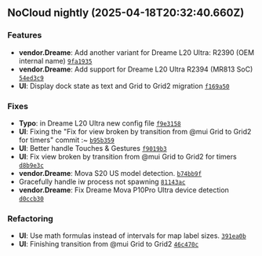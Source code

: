 ## NoCloud nightly (2025-04-18T20:32:40.660Z)

### Features

- **vendor.Dreame**: Add another variant for Dreame L20 Ultra: R2390 (OEM internal name) [`9fa1935`](https://github.com/DGAlexandru/NoCloud/commit/9fa1935520606991659da22700bdda6ee217f050)
- **vendor.Dreame**: Add support for Dreame L20 Ultra R2394 (MR813 SoC) [`54ed3c9`](https://github.com/DGAlexandru/NoCloud/commit/54ed3c9abe3a366425d83d2168c6d5b32a8c30b5)
- **UI**: Display dock state as text and Grid to Grid2 migration [`f169a50`](https://github.com/DGAlexandru/NoCloud/commit/f169a50ad50ebdeb4fa1fe803b45a2386db1cdc0)

### Fixes

- **Typo**: in Dreame L20 Ultra new config file [`f9e3158`](https://github.com/DGAlexandru/NoCloud/commit/f9e3158390bc16d46f07f2a87c520d8f6df96e74)
- **UI**: Fixing the "Fix for view broken by transition from @mui Grid to Grid2 for timers" commit :~ [`b95b359`](https://github.com/DGAlexandru/NoCloud/commit/b95b3595f3c12fe3a78350f7fc2a0cdbe5fa8d87)
- **UI**: Better handle Touches & Gestures [`f9019b3`](https://github.com/DGAlexandru/NoCloud/commit/f9019b375dde24e2dbffe86614726ce3b32c1bc3)
- **UI**: Fix view broken by transition from @mui Grid to Grid2 for timers [`d8b9e3c`](https://github.com/DGAlexandru/NoCloud/commit/d8b9e3c3e07d4086aff4ca33db4178823021b07d)
- **vendor.Dreame**: Mova S20 US model detection. [`b74bb9f`](https://github.com/DGAlexandru/NoCloud/commit/b74bb9f0c1d73972cc8a3ab2650897132783d932)
- Gracefully handle iw process not spawning [`81143ac`](https://github.com/DGAlexandru/NoCloud/commit/81143ac1108e67732ebe9cecca13950fad74fdaa)
- **vendor.Dreame**: Fix Dreame Mova P10Pro Ultra device detection [`d0ccb30`](https://github.com/DGAlexandru/NoCloud/commit/d0ccb30a4ed7d86d9a3320f456cdc69fdc3243fe)

### Refactoring

- **UI**: Use math formulas instead of intervals for map label sizes. [`391ea0b`](https://github.com/DGAlexandru/NoCloud/commit/391ea0b79f21154273eff19a6a0df612cdc46f2e)
- **UI**: Finishing transition from @mui Grid to Grid2 [`46c470c`](https://github.com/DGAlexandru/NoCloud/commit/46c470cde6e71a9eef10e56ca4720ddb35d0ee78)

